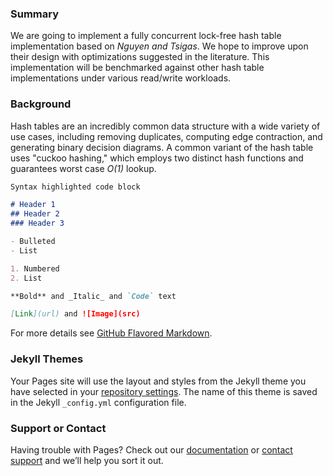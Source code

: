 ### Summary

We are going to implement a fully concurrent lock-free hash table implementation based on _Nguyen and Tsigas_. We hope to improve upon their design with optimizations suggested in the literature. This implementation will be benchmarked against other hash table implementations under various read/write workloads.

### Background

Hash tables are an incredibly common data structure with a wide variety of use cases, including removing duplicates, computing edge contraction, and generating binary decision diagrams. A common variant of the hash table uses "cuckoo hashing," which employs two distinct hash functions and guarantees worst case _O(1)_ lookup. 

```markdown
Syntax highlighted code block

# Header 1
## Header 2
### Header 3

- Bulleted
- List

1. Numbered
2. List

**Bold** and _Italic_ and `Code` text

[Link](url) and ![Image](src)
```

For more details see [GitHub Flavored Markdown](https://guides.github.com/features/mastering-markdown/).

### Jekyll Themes

Your Pages site will use the layout and styles from the Jekyll theme you have selected in your [repository settings](https://github.com/eourcs/LockFreeCuckooHash/settings). The name of this theme is saved in the Jekyll `_config.yml` configuration file.

### Support or Contact

Having trouble with Pages? Check out our [documentation](https://help.github.com/categories/github-pages-basics/) or [contact support](https://github.com/contact) and we’ll help you sort it out.
